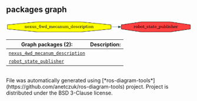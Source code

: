 <!--
File was automatically generated using 'ros-diagram-tools' project.
Project is distributed under the BSD 3-Clause license.
-->

## packages graph

[![robot_state_publisher](robot_state_publisher.png "robot_state_publisher")](robot_state_publisher.png)

| Graph packages (2): | Description: |
| ----------------------------------- | ------------ |
| [`nexus_4wd_mecanum_description`](nexus_4wd_mecanum_description.html) |  |
| [`robot_state_publisher`](robot_state_publisher.html) |  |


</br>
File was automatically generated using [*ros-diagram-tools*](https://github.com/anetczuk/ros-diagram-tools) project.
Project is distributed under the BSD 3-Clause license.
